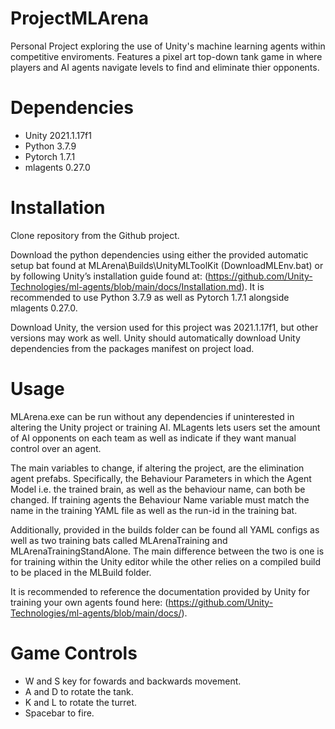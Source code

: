 # ProjectMLArena
Personal Project exploring the use of Unity's machine learning agents within competitive enviroments.
Features a pixel art top-down tank game in where players and AI agents navigate levels to find and eliminate thier opponents. 

# Dependencies
* Unity 2021.1.17f1
* Python 3.7.9
* Pytorch 1.7.1
* mlagents 0.27.0

# Installation
Clone repository from the Github project.

Download the python dependencies using either the provided automatic setup bat found at MLArena\Builds\UnityMLToolKit (DownloadMLEnv.bat) or by following Unity’s installation guide found at: (https://github.com/Unity-Technologies/ml-agents/blob/main/docs/Installation.md).
It is recommended to use Python 3.7.9 as well as Pytorch 1.7.1 alongside mlagents 0.27.0. 

Download Unity, the version used for this project was 2021.1.17f1, but other versions may work as well. Unity should automatically download Unity dependencies from the packages manifest on project load.

# Usage
MLArena.exe can be run without any dependencies if uninterested in altering the Unity project or training AI. MLagents lets users set the amount of AI opponents on each team as well as indicate if they want manual control over an agent.

The main variables to change, if altering the project, are the elimination agent prefabs. Specifically, the Behaviour Parameters in which the Agent Model i.e. the trained brain, as well as the behaviour name, can both be changed. If training agents the Behaviour Name variable must match the name in the training YAML file as well as the run-id in the training bat. 

Additionally, provided in the builds folder can be found all YAML configs as well as two training bats called MLArenaTraining and MLArenaTrainingStandAlone. The main difference between the two is one is for training within the Unity editor while the other relies on a compiled build to be placed in the MLBuild folder.

It is recommended to reference the documentation provided by Unity for training your own agents found here: (https://github.com/Unity-Technologies/ml-agents/blob/main/docs/).

# Game Controls
* W and S key for fowards and backwards movement.
* A and D to rotate the tank.
* K and L to rotate the turret.
* Spacebar to fire.
